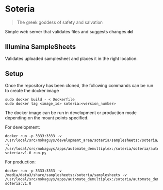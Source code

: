 # Soteria

> The greek goddess of safety and salvation

Simple web server that validates files and suggests changes.**dd**

## Illumina SampleSheets

Validates uploaded samplesheet and places it in the right location.


## Setup 
Once the repository has been cloned, the following commands can be run to create the docker image
```
sudo docker build - < Dockerfile 
sudo docker tag <image_id> soteria:<version_number>
```

The docker image can be run in development or production mode depending on the mount points specified. 

For development:
```
docker run -p 3333:3333 -v /usr/local/src/mokaguys/development_area/soteria/samplesheets:/soteria/samplesheets -v /usr/local/src/mokaguys/apps/automate_demultiplex:/soteria/soteria/automate_demultiplex soteria:v1.0 run.py
```
For production:
```
docker run -p 3333:3333 -v /media/data3/share/samplesheets:/soteria/samplesheets -v /usr/local/src/mokaguys/apps/automate_demultiplex:/soteria/automate_demultiplex soteria:v1.0
```